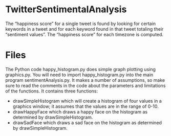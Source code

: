 # TwitterSentimentalAnalysis
The “happiness score” for a single tweet is found by looking for certain keywords in a tweet and for each keyword found in that tweet totaling their “sentiment values”. The “happiness score” for each timezone is computed.

# Files
The Python code happy_histogram.py does simple graph plotting using graphics.py. You will need to import happy_histogram.py into the main program sentimentAnalysis.py. It makes a number of assumptions, so make sure to read the comments in the code about the parameters and limitations of the functions. It contains three functions:
- drawSimpleHistogram which will create a histogram of four values in a graphics window; it assumes that the values are in the range of 0-10.
- drawHappyFace which draws a happy face on the histogram as determined by drawSimpleHistogram.
- drawSadFace which draws a sad face on the histogram as determined by drawSimpleHistogram.
